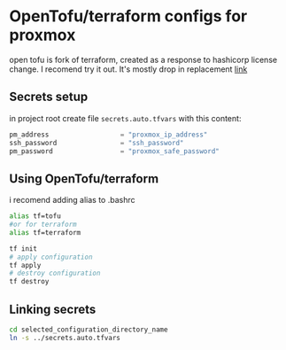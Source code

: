 # OpenTofu/terraform configs for proxmox
open tofu is fork of terraform, created as a response to hashicorp license change.
I recomend try it out. It's mostly drop in replacement
[link](https://opentofu.org/)
## Secrets setup
in project root create file `secrets.auto.tfvars`
with this content:
```go
pm_address                  = "proxmox_ip_address"
ssh_password                = "ssh_password"
pm_password                 = "proxmox_safe_password"
```
## Using OpenTofu/terraform
i recomend adding alias to .bashrc
```bash
alias tf=tofu
#or for terraform
alias tf=terraform
```
```bash
tf init    
# apply configuration
tf apply
# destroy configuration
tf destroy
```
## Linking secrets
```bash
cd selected_configuration_directory_name
ln -s ../secrets.auto.tfvars
```
